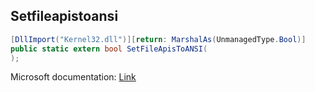 ## Setfileapistoansi

```csharp
[DllImport("Kernel32.dll")][return: MarshalAs(UnmanagedType.Bool)]
public static extern bool SetFileApisToANSI(
);
```

Microsoft documentation: [Link](https://learn.microsoft.com/en-us/windows/win32/api/fileapi/nf-fileapi-setfileapistoansi#:~:text=SetFileApisToANSI%20sets%20the%20code%20page,OEM%20code%20page%20by%20default.)
